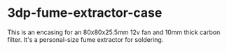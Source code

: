 # 3dp-fume-extractor-case
This is an encasing for an 80x80x25.5mm 12v fan and 10mm thick carbon filter. It's a personal-size fume extractor for soldering.
